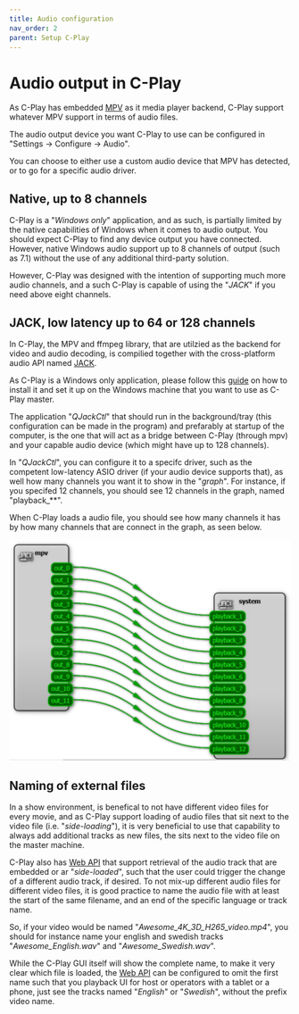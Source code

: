 ```yaml
---
title: Audio configuration
nav_order: 2
parent: Setup C-Play
---
```


# Audio output in C-Play

As C-Play has embedded [MPV](https://mpv.io/) as it media player backend, C-Play support whatever MPV support in terms of audio files.

The audio output device you want C-Play to use can be configured in "Settings -> Configure -> Audio".

You can choose to either use a custom audio device that MPV has detected, or to go for a specific audio driver.

## Native, up to 8 channels

C-Play is a "*Windows only*" application, and as such, is partially limited by the native capabilities of Windows when it comes to audio output. You should expect C-Play to find any device output you have connected. However, native Windows audio support up to 8 channels of output (such as 7.1) without the use of any additional third-party solution.

However, C-Play was designed with the intention of supporting much more audio channels, and a such C-Play is capable of using the "*JACK*" if you need above eight channels.

## JACK, low latency up to 64 or 128 channels

In C-Play, the MPV and ffmpeg library, that are utilzied as the backend for video and audio decoding, is compilied together with the cross-platform audio API named [JACK](https://jackaudio.org/).

As C-Play is a Windows only application, please follow this [guide](https://jackaudio.org/faq/jack_on_windows.html) on how to install it and set it up on the Windows machine that you want to use as C-Play master.

The application "*QJackCtl*" that should run in the background/tray (this configuration can be made in the program) and prefarably at startup of the computer, is the one that will act as a bridge between C-Play (through mpv) and your capable audio device (which might have up to 128 channels). 

In "*QJackCtl*", you can configure it to a specifc driver, such as the competent low-latency ASIO driver (if your audio device supports that), as well how many channels you want it to show in the "*graph*". For instance, if you specifed 12 channels, you should see 12 channels in the graph, named "playback_**".

When C-Play loads a audio file, you should see how many channels it has by how many channels that are connect in the graph, as seen below.

 ![Jack](../../assets/jack/12_channels.png)

## Naming of external files

In a show environment, is benefical to not have different video files for every movie, and as C-Play support loading of audio files that sit next to the video file (i.e. "*side-loading*"), it is very beneficial to use that capability to always add additional tracks as new files, the sits next to the video file on the master machine.

C-Play also has [Web API](../remote/api.md) that support retrieval of the audio track that are embedded or ar "*side-loaded*", such that the user could trigger the change of a different audio track, if desired. To not mix-up different audio files for different video files, it is good practice to name the audio file with at least the start of the same filename, and an end of the specific language or track name.

So, if your video would be named "*Awesome_4K_3D_H265_video.mp4*", you should for instance name your english and swedish tracks "*Awesome_English.wav*" and "*Awesome_Swedish.wav*".

While the C-Play GUI itself will show the complete name, to make it very clear which file is loaded, the [Web API](../remote/api.md) can be configured to omit the first name such that you playback UI for host or operators with a tablet or a phone, just see the tracks named "*English*" or "*Swedish*", without the prefix video name.